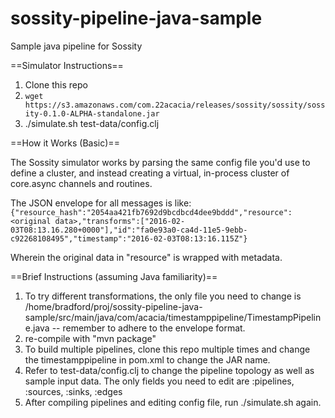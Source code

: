 # sossity-pipeline-java-sample
Sample java pipeline for Sossity


==Simulator Instructions==

1. Clone this repo
1. `wget https://s3.amazonaws.com/com.22acacia/releases/sossity/sossity/sossity-0.1.0-ALPHA-standalone.jar`
1. ./simulate.sh test-data/config.clj

==How it Works (Basic)==

The Sossity simulator works by parsing the same config file you'd use to define a cluster, and instead creating a virtual, in-process cluster of core.async channels and routines.

The JSON envelope for all messages is like:
`{"resource_hash":"2054aa421fb7692d9bcdbcd4dee9bddd","resource":<original data>,"transforms":["2016-02-03T08:13.16.280+0000"],"id":"fa0e93a0-ca4d-11e5-9ebb-c92268108495","timestamp":"2016-02-03T08:13:16.115Z"}`

Wherein the original data in "resource" is wrapped with metadata.


==Brief Instructions (assuming Java familiarity)==

1. To try different transformations, the only file you need to change is /home/bradford/proj/sossity-pipeline-java-sample/src/main/java/com/acacia/timestamppipeline/TimestampPipeline.java -- remember to adhere to the envelope format.
1. re-compile with "mvn package"
1. To build multiple pipelines, clone this repo multiple times and change the <artifactId>timestamppipeline</artifactId> in pom.xml to change the JAR name.
1. Refer to test-data/config.clj to change the pipeline topology as well as sample input data. The only fields you need to edit are :pipelines, :sources, :sinks, :edges
1. After compiling pipelines and editing config file, run ./simulate.sh <path-to-config> again. 